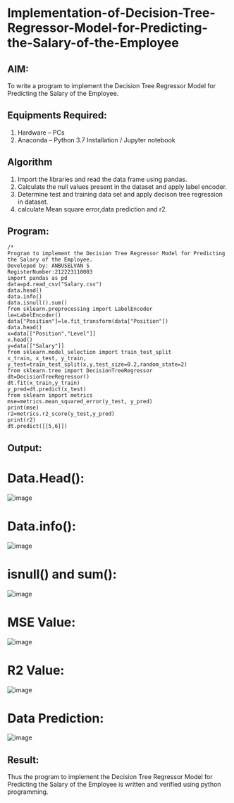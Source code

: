 # Implementation-of-Decision-Tree-Regressor-Model-for-Predicting-the-Salary-of-the-Employee

## AIM:
To write a program to implement the Decision Tree Regressor Model for Predicting the Salary of the Employee.

## Equipments Required:
1. Hardware – PCs
2. Anaconda – Python 3.7 Installation / Jupyter notebook

## Algorithm
1. Import the libraries and read the data frame using pandas.
2. Calculate the null values present in the dataset and apply label encoder.
3. Determine test and training data set and apply decison tree regression in dataset.
4. calculate Mean square error,data prediction and r2.
## Program:
```
/*
Program to implement the Decision Tree Regressor Model for Predicting the Salary of the Employee.
Developed by: ANBUSELVAN S
RegisterNumber:212223110003
import pandas as pd
data=pd.read_csv("Salary.csv")
data.head()
data.info()
data.isnull().sum()
from sklearn.preprocessing import LabelEncoder
le=LabelEncoder()
data["Position"]=le.fit_transform(data["Position"])
data.head()
x=data[["Position","Level"]]
x.head()
y=data[["Salary"]]
from sklearn.model_selection import train_test_split
x_train, x_test, y_train, y_test=train_test_split(x,y,test_size=0.2,random_state=2)
from sklearn.tree import DecisionTreeRegressor
dt=DecisionTreeRegressor()
dt.fit(x_train,y_train)
y_pred=dt.predict(x_test)
from sklearn import metrics
mse=metrics.mean_squared_error(y_test, y_pred)
print(mse)
r2=metrics.r2_score(y_test,y_pred)
print(r2)
dt.predict([[5,6]])
```
## Output:
# Data.Head():
![image](https://github.com/user-attachments/assets/e3c604a7-74d9-4f98-a974-7a019c2b7dee)
# Data.info():
![image](https://github.com/user-attachments/assets/d119e1f9-4933-40b9-a43c-769012043d71)
# isnull() and sum():
![image](https://github.com/user-attachments/assets/602b324a-8235-4852-8ff5-3b6f8d8567cf)
# MSE Value:
![image](https://github.com/user-attachments/assets/5b97b008-81f0-4c2a-aaa0-0e96f238112d)
# R2 Value:
![image](https://github.com/user-attachments/assets/07ca2c5b-6288-4048-ad1e-d0041885877e)
# Data Prediction:
![image](https://github.com/user-attachments/assets/b6526b51-872c-4a3a-a516-f44a0d388a4a)

## Result:
Thus the program to implement the Decision Tree Regressor Model for Predicting the Salary of the Employee is written and verified using python programming.
